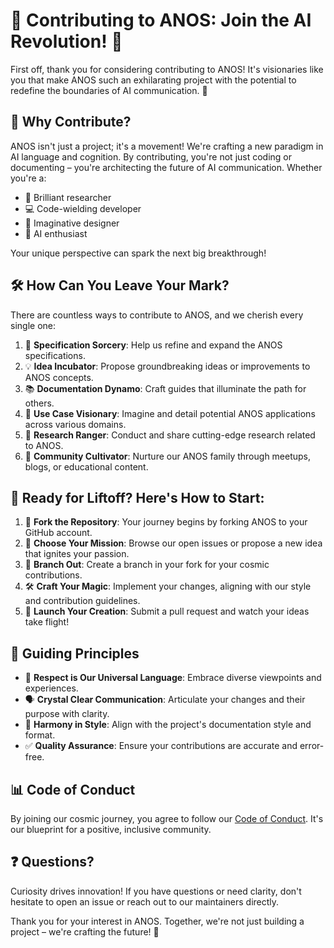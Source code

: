 # 🌟 Contributing to ANOS: Join the AI Revolution! 🚀

First off, thank you for considering contributing to ANOS! It's visionaries like you that make ANOS such an exhilarating project with the potential to redefine the boundaries of AI communication. 🎉

## 🤔 Why Contribute?

ANOS isn't just a project; it's a movement! We're crafting a new paradigm in AI language and cognition. By contributing, you're not just coding or documenting – you're architecting the future of AI communication. Whether you're a:

- 🧠 Brilliant researcher
- 💻 Code-wielding developer
- 🎨 Imaginative designer
- 🤖 AI enthusiast

Your unique perspective can spark the next big breakthrough!

## 🛠️ How Can You Leave Your Mark?

There are countless ways to contribute to ANOS, and we cherish every single one:

1. 📝 **Specification Sorcery**: Help us refine and expand the ANOS specifications.
2. 💡 **Idea Incubator**: Propose groundbreaking ideas or improvements to ANOS concepts.
3. 📚 **Documentation Dynamo**: Craft guides that illuminate the path for others.
4. 🔮 **Use Case Visionary**: Imagine and detail potential ANOS applications across various domains.
5. 🔬 **Research Ranger**: Conduct and share cutting-edge research related to ANOS.
6. 🌱 **Community Cultivator**: Nurture our ANOS family through meetups, blogs, or educational content.

## 🚀 Ready for Liftoff? Here's How to Start:

1. 🍴 **Fork the Repository**: Your journey begins by forking ANOS to your GitHub account.
2. 🎯 **Choose Your Mission**: Browse our open issues or propose a new idea that ignites your passion.
3. 🌿 **Branch Out**: Create a branch in your fork for your cosmic contributions.
4. 🛠️ **Craft Your Magic**: Implement your changes, aligning with our style and contribution guidelines.
5. 🚀 **Launch Your Creation**: Submit a pull request and watch your ideas take flight!

## 📜 Guiding Principles

- 🤝 **Respect is Our Universal Language**: Embrace diverse viewpoints and experiences.
- 🗣️ **Crystal Clear Communication**: Articulate your changes and their purpose with clarity.
- 🎨 **Harmony in Style**: Align with the project's documentation style and format.
- ✅ **Quality Assurance**: Ensure your contributions are accurate and error-free.

## 📊 Code of Conduct

By joining our cosmic journey, you agree to follow our [Code of Conduct](CODE_OF_CONDUCT.md). It's our blueprint for a positive, inclusive community.

## ❓ Questions?

Curiosity drives innovation! If you have questions or need clarity, don't hesitate to open an issue or reach out to our maintainers directly.

Thank you for your interest in ANOS. Together, we're not just building a project – we're crafting the future! 🌠
